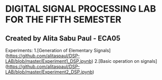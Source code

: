  # DIGITAL SIGNAL PROCESSING LAB FOR THE FIFTH SEMESTER
## Created by Alita Sabu Paul - ECA05

 Experiments:
 1.[Generation of Elementary Signals] (https://github.com/alitaspaul/DSP-LAB/blob/master/Experiment1_DSP.ipynb)
 2.[Basic operation on signals] (https://github.com/alitaspaul/DSP-LAB/blob/master/Experiment2_DSP.ipynb)
